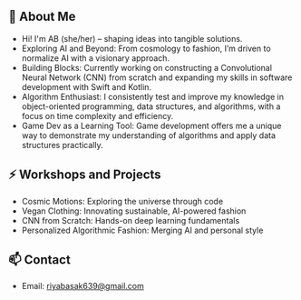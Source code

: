 ## 🐝 About Me

- Hi! I'm AB (she/her) – shaping ideas into tangible solutions.
- Exploring AI and Beyond: From cosmology to fashion, I’m driven to normalize AI with a visionary approach.
- Building Blocks: Currently working on constructing a Convolutional Neural Network (CNN) from scratch and expanding my skills in software development with Swift and Kotlin.
- Algorithm Enthusiast: I consistently test and improve my knowledge in object-oriented programming, data structures, and algorithms, with a focus on time complexity and efficiency.
- Game Dev as a Learning Tool: Game development offers me a unique way to demonstrate my understanding of algorithms and apply data structures practically.

## ⚡ Workshops and Projects

- Cosmic Motions: Exploring the universe through code
- Vegan Clothing: Innovating sustainable, AI-powered fashion
- CNN from Scratch: Hands-on deep learning fundamentals
- Personalized Algorithmic Fashion: Merging AI and personal style

## 📫 Contact

- Email: riyabasak639@gmail.com
